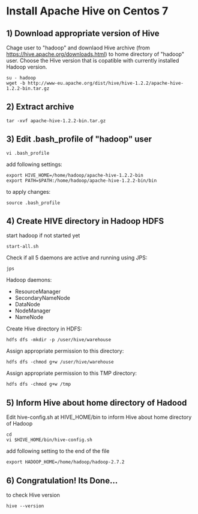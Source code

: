 # Install Apache Hive on Centos 7

## 1) Download appropriate version of Hive

Chage user to "hadoop" and downlaod Hive archive (from https://hive.apache.org/downloads.html) to home directory of "hadoop" user. Choose the Hive version that is copatible with currently installed Hadoop version.
```
su - hadoop
wget -b http://www-eu.apache.org/dist/hive/hive-1.2.2/apache-hive-1.2.2-bin.tar.gz
```

## 2) Extract archive 
```
tar -xvf apache-hive-1.2.2-bin.tar.gz
```

## 3) Edit .bash_profile of "hadoop" user
```
vi .bash_profile
```
add following settings:
```
export HIVE_HOME=/home/hadoop/apache-hive-1.2.2-bin
export PATH=$PATH:/home/hadoop/apache-hive-1.2.2-bin/bin
```
to apply changes:
```
source .bash_profile
```

## 4) Create HIVE directory in Hadoop HDFS 

start hadoop if not started yet
```
start-all.sh
```
Check if all 5 daemons are active and running using JPS:
```
jps
```
Hadoop daemons:
- ResourceManager
- SecondaryNameNode
- DataNode
- NodeManager
- NameNode

Create Hive directory in HDFS:
```
hdfs dfs -mkdir -p /user/hive/warehouse
```
Assign appropriate permission to this directory:
```
hdfs dfs -chmod g+w /user/hive/warehouse
```
Assign appropriate permission to this TMP directory:
```
hdfs dfs -chmod g+w /tmp
```

## 5) Inform Hive about home directory of Hadood
Edit hive-config.sh at HIVE_HOME/bin to inform Hive about home directory of Hadoop
```
cd
vi $HIVE_HOME/bin/hive-config.sh
```
add following setting to the end of the file
```
export HADOOP_HOME=/home/hadoop/hadoop-2.7.2
```
## 6) Congratulation! Its Done...
to check Hive version
```
hive --version
```
